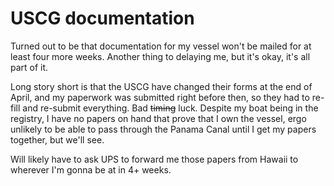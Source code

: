 # USCG documentation

Turned out to be that documentation for my vessel won't be mailed for at least four more weeks.  Another thing to delaying me, but it's okay, it's all part of it.

Long story short is that the USCG have changed their forms at the end of April, and my paperwork was submitted right before then, so they had to re-fill and re-submit everything.  Bad ~~timing~~ luck.  Despite my boat being in the registry, I have no papers on hand that prove that I own the vessel, ergo unlikely to be able to pass through the Panama Canal until I get my papers together, but we'll see.

Will likely have to ask UPS to forward me those papers from Hawaii to wherever I'm gonna be at in 4+ weeks.
